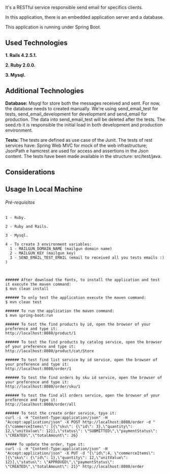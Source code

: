 It's a RESTful service responsible send email for specifics clients.

In this application, there is an embedded application server and a database.

This application is running under Spring Boot.


## Used Technologies

**1. Rails 4.2.5.1.**

**2. Ruby 2.0.0.**

**3. Mysql.**

## Additional Technologies

**Database:** Msyql for store both the messages received and sent. For now, the database needs to created manually. We're using send_email_test for tests, send_email_development for development and send_email for production. The data into send_email_test will be deleted after the tests. The seed.rb it is responsible the initial load in both development and production environment.

**Tests:** The tests are defined as use case of the Junit. The tests of rest services have: Spring Web MVC for mock of the web infrastructure; JsonPath e hamcrest are used for access and assertions in the Json content. The tests have been made available in the structure: src/test/java.

## Considerations

## Usage In Local Machine

###### Pré-requisitos
```
1 - Ruby.

2 - Ruby and Rails.

3 - Mysql.

4 - To create 3 environment variables:
  1 - MAILGUN_DOMAIN_NAME (mailgun domain name)
  2 - MAILGUN_KEY (mailgun key)
  3 - SEND_EMAIL_TEST_EMAIL (email to received all you tests emails :) )



###### After download the fonts, to install the application and test it execute the maven command:
$ mvn clean install

###### To only test the application execute the maven command:
$ mvn clean test

###### To run the application the maven command:
$ mvn spring-boot:run

###### To test the find products by id, open the browser of your preference and type it:
http://localhost:8080/product/1

###### To test the find products by catalog service, open the browser of your preference and type it:
http://localhost:8080/product/cat/Store

###### To test find list service by id service, open the browser of your preference and type it:
http://localhost:8080/order/1

###### To test the find orders by sku id service, open the browser of your preference and type it:
http://localhost:8080/order/sku/1

###### To test the find all orders service, open the browser of your preference and type it:
http://localhost:8080/order/all

###### To test the create order service, tpye it:
curl -i -H "Content-Type:application/json" -H "Accept:application/json" -X POST http://localhost:8080/order -d "{\"commerceItems\": [{\"sku\": {\"id\": 3},\"quantity\": 12,\"unitValue\": 12}],\"status\": \"SUBMITTED\",\"paymentStatus\": \"CREATED\",\"totalAmount\": 26}

##### To update the order, type it:
curl -i -H "Content-Type:application/json" -H "Accept:application/json" -X PUT -d "{\"id\":4, \"commerceItems\": [{\"sku\": {\"id\": 1},\"quantity\": 12,\"unitValue\": 12}],\"status\": \"APPROVED\",\"paymentStatus\": \"CREATED\",\"totalAmount\": 21}" http://localhost:8080/order
